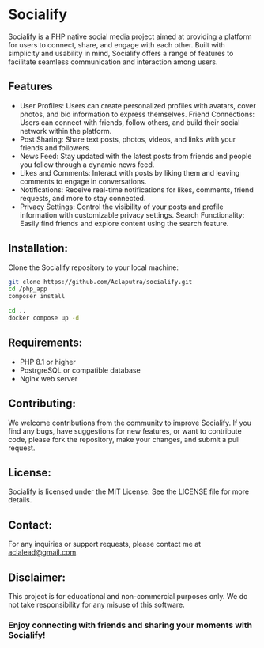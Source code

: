 # Socialify

Socialify is a PHP native social media project aimed at providing a platform for users to connect, share, and engage with each other. Built with simplicity and usability in mind, Socialify offers a range of features to facilitate seamless communication and interaction among users.

## Features
- User Profiles: Users can create personalized profiles with avatars, cover photos, and bio information to express themselves.
Friend Connections: Users can connect with friends, follow others, and build their social network within the platform.
- Post Sharing: Share text posts, photos, videos, and links with your friends and followers.
- News Feed: Stay updated with the latest posts from friends and people you follow through a dynamic news feed.
- Likes and Comments: Interact with posts by liking them and leaving comments to engage in conversations.
- Notifications: Receive real-time notifications for likes, comments, friend requests, and more to stay connected.
- Privacy Settings: Control the visibility of your posts and profile information with customizable privacy settings.
Search Functionality: Easily find friends and explore content using the search feature.

## Installation:
Clone the Socialify repository to your local machine:
```bash
git clone https://github.com/Aclaputra/socialify.git
cd /php_app
composer install

cd ..
docker compose up -d
```

## Requirements:
- PHP 8.1 or higher
- PostrgreSQL or compatible database
- Nginx web server

## Contributing:
We welcome contributions from the community to improve Socialify. If you find any bugs, have suggestions for new features, or want to contribute code, please fork the repository, make your changes, and submit a pull request.

## License:
Socialify is licensed under the MIT License. See the LICENSE file for more details.

## Contact:
For any inquiries or support requests, please contact me at aclalead@gmail.com.

## Disclaimer:
This project is for educational and non-commercial purposes only. We do not take responsibility for any misuse of this software.

### Enjoy connecting with friends and sharing your moments with Socialify!
